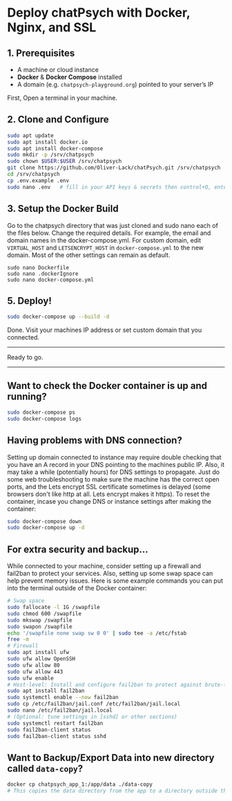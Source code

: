 
# Deploy chatPsych with Docker, Nginx, and SSL

## 1. Prerequisites

- A machine or cloud instance
- **Docker** & **Docker Compose** installed
- A domain (e.g. `chatpsych-playground.org`) pointed to your server’s IP

First, Open a terminal in your machine.

## 2. Clone and Configure

```bash
sudo apt update
sudo apt install docker.io
sudo apt install docker-compose
sudo mkdir -p /srv/chatpsych
sudo chown $USER:$USER /srv/chatpsych
git clone https://github.com/Oliver-Lack/chatPsych.git /srv/chatpsych
cd /srv/chatpsych
cp .env.example .env
sudo nano .env   # fill in your API keys & secrets then control+O, enter, then control+X
```

## 3. Setup the Docker Build
Go to the chatpsych directory that was just cloned and sudo nano each of the files below. 
Change the required details. For example, the email and domain names in the docker-compose.yml. 
For custom domain, edit `VIRTUAL_HOST` and `LETSENCRYPT_HOST` in `docker-compose.yml` to the new domain.
Most of the other settings can remain as default.

```
sudo nano Dockerfile
sudo nano .dockerIgnore
sudo nano docker-compose.yml
```

## 5. Deploy!

```bash
sudo docker-compose up --build -d
```
Done. Visit your machines IP address or set custom domain that you connected.  

---

Ready to go.

---

## Want to check the Docker container is up and running?

```bash
sudo docker-compose ps
sudo docker-compose logs
```

## Having problems with DNS connection?
Setting up domain connected to instance may require double checking that you have an A record in your DNS pointing to the machines public IP.
Also, it may take a while (potentially hours) for DNS settings to propagate. Just do some web troubleshooting to make sure the machine has the correct 
open ports, and the Lets encrypt SSL certificate sometimes is delayed (some browsers don't like http at all. Lets encrypt makes it https).
To reset the container, incase you change DNS or instance settings after making the container:
```bash
sudo docker-compose down
sudo docker-compose up -d
```

## For extra security and backup...
While connected to your machine, consider setting up a firewall and fail2ban to protect your services. Also, setting up some swap space can help prevent memory issues.
Here is some example commands you can put into the terminal outside of the Docker container:
```bash
# Swap space
sudo fallocate -l 1G /swapfile
sudo chmod 600 /swapfile
sudo mkswap /swapfile
sudo swapon /swapfile
echo '/swapfile none swap sw 0 0' | sudo tee -a /etc/fstab
free -m
# Firewall
sudo apt install ufw
sudo ufw allow OpenSSH
sudo ufw allow 80
sudo ufw allow 443
sudo ufw enable
# Host-level: Install and configure fail2ban to protect against brute-force attacks
sudo apt install fail2ban
sudo systemctl enable --now fail2ban
sudo cp /etc/fail2ban/jail.conf /etc/fail2ban/jail.local
sudo nano /etc/fail2ban/jail.local
# (Optional: tune settings in [sshd] or other sections)
sudo systemctl restart fail2ban
sudo fail2ban-client status
sudo fail2ban-client status sshd
```

## Want to Backup/Export Data into new directory called `data-copy`?

```bash
docker cp chatpsych_app_1:/app/data ./data-copy
# This copies the data directory from the app to a directory outside the container but in the instance/machine called data-copy
```
